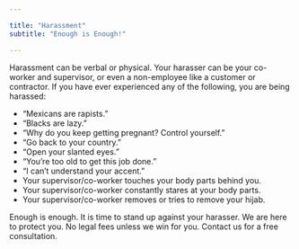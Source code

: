 ```yaml
---

title: "Harassment"
subtitle: "Enough is Enough!"

---
```


Harassment can be verbal or physical.  Your harasser can be your co-worker and supervisor, or even a non-employee like a customer or contractor.  If you have ever experienced any of the following, you are being harassed: 

* “Mexicans are rapists.” 
* “Blacks are lazy.” 
* “Why do you keep getting pregnant? Control yourself.”
*  “Go back to your country.”
* “Open your slanted eyes.”  
* “You’re too old to get this job done.”
* “I can’t understand your accent.” 
* Your supervisor/co-worker touches your body parts behind you.
* Your supervisor/co-worker constantly stares at your body parts. 
* Your supervisor/co-worker removes or tries to remove your hijab. 

Enough is enough. It is time to stand up against your harasser. We are here to protect you. No legal fees unless we win for you. Contact us for a free consultation.